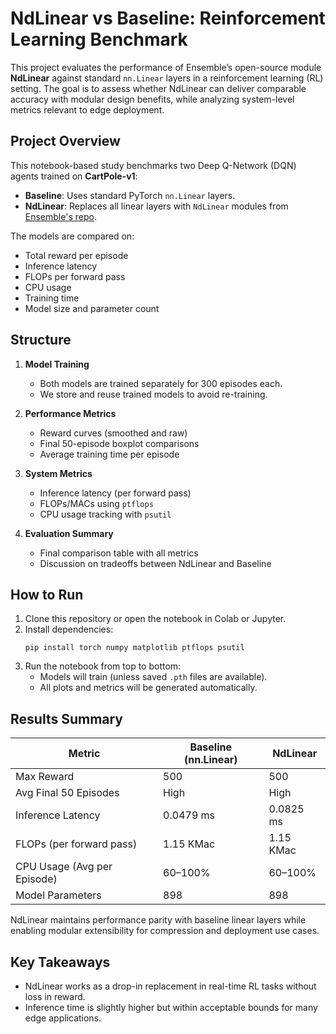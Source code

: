 
# NdLinear vs Baseline: Reinforcement Learning Benchmark

This project evaluates the performance of Ensemble’s open-source module **NdLinear** against standard `nn.Linear` layers in a reinforcement learning (RL) setting. The goal is to assess whether NdLinear can deliver comparable accuracy with modular design benefits, while analyzing system-level metrics relevant to edge deployment.

## Project Overview

This notebook-based study benchmarks two Deep Q-Network (DQN) agents trained on **CartPole-v1**:

- **Baseline**: Uses standard PyTorch `nn.Linear` layers.
- **NdLinear**: Replaces all linear layers with `NdLinear` modules from [Ensemble's repo](https://github.com/ensemble-core/NdLinear).

The models are compared on:
- Total reward per episode
- Inference latency
- FLOPs per forward pass
- CPU usage
- Training time
- Model size and parameter count

## Structure

1. **Model Training**  
   - Both models are trained separately for 300 episodes each.  
   - We store and reuse trained models to avoid re-training.

2. **Performance Metrics**  
   - Reward curves (smoothed and raw)
   - Final 50-episode boxplot comparisons
   - Average training time per episode

3. **System Metrics**  
   - Inference latency (per forward pass)
   - FLOPs/MACs using `ptflops`
   - CPU usage tracking with `psutil`

4. **Evaluation Summary**  
   - Final comparison table with all metrics
   - Discussion on tradeoffs between NdLinear and Baseline

## How to Run

1. Clone this repository or open the notebook in Colab or Jupyter.
2. Install dependencies:
   ```
   pip install torch numpy matplotlib ptflops psutil
   ```
3. Run the notebook from top to bottom:
   - Models will train (unless saved `.pth` files are available).
   - All plots and metrics will be generated automatically.

## Results Summary

| Metric                    | Baseline (nn.Linear) | NdLinear              |
|---------------------------|----------------------|------------------------|
| Max Reward                | 500                  | 500                    |
| Avg Final 50 Episodes     | High                 | High                   |
| Inference Latency         | 0.0479 ms            | 0.0825 ms              |
| FLOPs (per forward pass)  | 1.15 KMac            | 1.15 KMac              |
| CPU Usage (Avg per Episode) | 60–100%             | 60–100%                |
| Model Parameters          | 898                  | 898                    |

NdLinear maintains performance parity with baseline linear layers while enabling modular extensibility for compression and deployment use cases.

## Key Takeaways

- NdLinear works as a drop-in replacement in real-time RL tasks without loss in reward.
- Inference time is slightly higher but within acceptable bounds for many edge applications.
